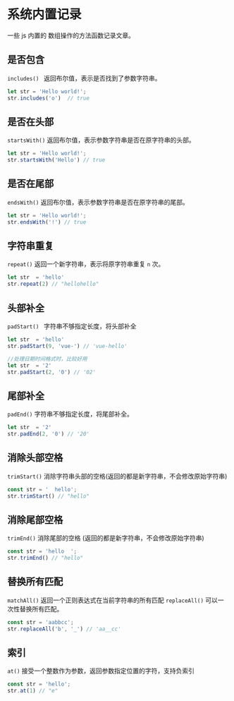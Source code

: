 # 系统内置记录

一些 js 内置的 数组操作的方法函数记录文章。


## 是否包含

`includes() ` 返回布尔值，表示是否找到了参数字符串。

```javascript
let str = 'Hello world!';
str.includes('o')  // true
```

## 是否在头部

`startsWith()` 返回布尔值，表示参数字符串是否在原字符串的头部。

```javascript
let str = 'Hello world!';
str.startsWith('Hello') // true
```

## 是否在尾部

`endsWith()` 返回布尔值，表示参数字符串是否在原字符串的尾部。

```javascript
let str = 'Hello world!';
str.endsWith('!') // true
```

## 字符串重复

`repeat()`  返回一个新字符串，表示将原字符串重复 `n` 次。

```javascript
let str  = 'hello'
str.repeat(2) // "hellohello"
```


## 头部补全

`padStart() ` 字符串不够指定长度，将头部补全

```javascript
let str  = 'hello'
str.padStart(9, 'vue-') // 'vue-hello'

//处理日期时间格式时，比较好用
let str  = '2'
str.padStart(2, '0') // '02'
```

## 尾部补全

`padEnd()` 字符串不够指定长度，将尾部补全。

```javascript
let str  = '2'
str.padEnd(2, '0') // '20'
```

## 消除头部空格

`trimStart()` 消除字符串头部的空格(返回的都是新字符串，不会修改原始字符串)

```javascript
const str = '  hello';
str.trimStart() // "hello"
```

## 消除尾部空格

`trimEnd()` 消除尾部的空格 (返回的都是新字符串，不会修改原始字符串)

```javascript
const str = 'hello  ';
str.trimEnd() // "hello"
```

## 替换所有匹配

`matchAll()` 返回一个正则表达式在当前字符串的所有匹配
`replaceAll()` 可以一次性替换所有匹配。

```javascript
const str = 'aabbcc';
str.replaceAll('b', '_') // 'aa__cc'
```

## 索引

`at()` 接受一个整数作为参数，返回参数指定位置的字符，支持负索引

```javascript
const str = 'hello';
str.at(1) // "e"
```
